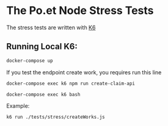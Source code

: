 # The Po.et Node Stress Tests

The stress tests are written with [K6](https://k6.io/)


## Running Local K6:

```bash
docker-compose up
```

If you test the endpoint create work, you requires run this line

```bash
docker-compose exec k6 npm run create-claim-api
```

```bash
docker-compose exec k6 bash
```

Example:

```bash
k6 run ./tests/stress/createWorks.js
```